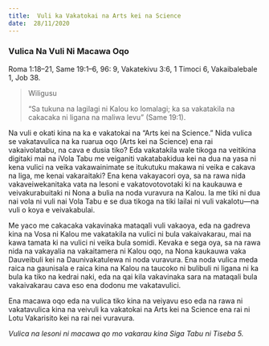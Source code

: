 ```yaml
---
title:  Vuli ka Vakatokai na Arts kei na Science
date:  28/11/2020
---
```


### Vulica Na Vuli Ni Macawa Oqo
Roma 1:18–21, Same 19:1–6, 96: 9, Vakatekivu 3:6, 1 Timoci 6, Vakaibalebale 1, Job 38.

> <p>Wiligusu</p>
> “Sa tukuna na lagilagi ni Kalou ko lomalagi; ka sa vakatakila na cakacaka ni ligana na maliwa levu” (Same 19:1).

Na vuli e okati kina na ka e vakatokai na “Arts kei na Science.” Nida vulica se vakatavulica na ka ruarua oqo (Arts kei na Science) ena rai vakaivolatabu, na cava e dusia tiko? Eda vakatakila wale tikoga na veitikina digitaki mai na iVola Tabu me veiganiti vakatabakidua kei na dua na yasa ni kena vulici na veika vakawainimate se itukutuku makawa ni veika e cakava na liga, me kenai vakaraitaki? Ena kena vakayacori oya, sa na rawa nida vakaveiwekanitaka vata na lesoni e vakatovotovotaki ki na kaukauwa e veivakurabuitaki ni Nona a bulia na noda vuravura na Kalou. Ia me tiki ni dua nai vola ni vuli nai Vola Tabu e se dua tikoga na tiki lailai ni vuli vakalotu—na vuli o koya e veivakabulai.

Me yaco me cakacaka vakavinaka mataqali vuli vakaoya, eda na gadreva kina na Vosa ni Kalou me vakatakila na vulici ni bula vakaivakarau, mai na kawa tamata ki na vulici ni veika bula somidi. Kevaka e sega oya, sa na rawa nida na vakayalia na vakaitamera ni Kalou oqo, na Nona kaukauwa vaka Dauveibuli kei na Daunivakatulewa ni noda vuravura. Ena noda vulica meda raica na gaunisala e raica kina na Kalou na taucoko ni bulibuli ni ligana ni ka bula ka tiko na kedrai naki, eda na qai kila vakavinaka sara na mataqali bula vakaivakarau cava eso ena dodonu me vakatavulici.

Ena macawa oqo eda na vulica tiko kina na veiyavu eso eda na rawa ni vakatavulica kina na veivuli ka vakatokai na Arts kei na Science ena rai ni Lotu Vakarisito kei na rai nei vuravura.

_Vulica na lesoni ni macawa qo mo vakarau kina Siga Tabu ni Tiseba 5._